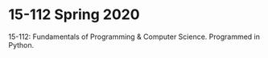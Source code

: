 # 15-112 Spring 2020
15-112: Fundamentals of Programming & Computer Science. 
        Programmed in Python. 

